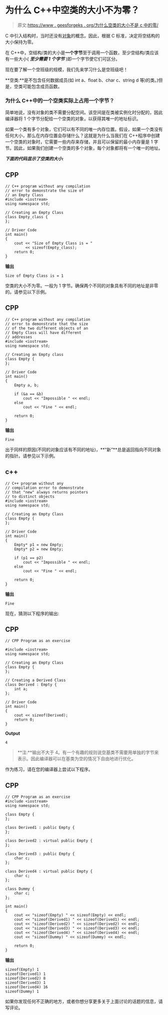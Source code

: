 # 为什么 C++中空类的大小不为零？

> 原文:[https://www . geesforgeks . org/为什么空类的大小不是 c 中的零/](https://www.geeksforgeeks.org/why-is-the-size-of-an-empty-class-not-zero-in-c/)

C 中引入结构时，当时还没有[对象](https://www.geeksforgeeks.org/c-classes-and-objects/)的概念。因此，根据 C 标准，决定将空结构的大小保持为零。

在 C++中，空结构/类的大小是**一个字节**至于调用一个函数，至少空结构/类应该有一些大小( ***至少需要 1 个字节*** )即一个字节使它们可区分。

现在要了解一个空班级的规模，我们先来学习什么是空班级吧！

**空类:**是不包含任何数据成员(如 int a、float b、char c、string d 等)的类。)但是，空类可能包含成员函数。

### **为什么 C++中的一个空类实际上占用一个字节？**

简单地说，没有对象的类不需要分配空间。该空间是在类被实例化时分配的，因此编译器将 1 个字节分配给一个空类的对象，以获得其唯一的地址标识。

如果一个类有多个对象，它们可以有不同的唯一内存位置。假设，如果一个类没有任何大小，那么在内存位置会存储什么？这就是为什么当我们在 C++程序中创建一个空类的对象时，它需要一些内存来存储，并且可以保留的最小内存量是 1 字节。因此，如果我们创建一个空类的多个对象，每个对象都将有一个唯一的地址。

***下面的代码显示了空类的大小:***

## CPP

```
// C++ program without any compilation
// error to demonstrate the size of
// an Empty Class
#include <iostream>
using namespace std;

// Creating an Empty Class
class Empty_class {
};

// Driver Code
int main()
{
    cout << "Size of Empty Class is = "
         << sizeof(Empty_class);
    return 0;
}
```

**输出**

```
Size of Empty Class is = 1
```

空类的大小不为零。一般为 1 字节。确保两个不同的对象具有不同的地址是非零的。请参见以下示例。

## CPP

```
// C++ program without any compilation
// error to demonstrate that the size
// of the two different objects of an
// Empty Class will have different
// addresses
#include <iostream>
using namespace std;

// Creating an Empty class
class Empty {
};

// Driver Code
int main()
{
    Empty a, b;

    if (&a == &b)
        cout << "Impossible " << endl;
    else
        cout << "Fine " << endl;

    return 0;
}
```

**输出**

```
Fine 
```

出于同样的原因(不同的对象应该有不同的地址)，**“新”**总是返回指向不同对象的指针。请参见以下示例。

## c++

```
// C++ program without any
// compilation error to demonstrate
// that "new" always returns pointers
// to distinct objects
#include <iostream>
using namespace std;

// Creating an Empty Class
class Empty {
};

// Driver Code
int main()
{
    Empty* p1 = new Empty;
    Empty* p2 = new Empty;

    if (p1 == p2)
        cout << "Impossible " << endl;
    else
        cout << "Fine " << endl;

    return 0;
}
```

**输出**

```
Fine 
```

现在，猜测以下程序的输出:

## CPP

```
// CPP Program as an exercise

#include <iostream>
using namespace std;

// Creating an Empty Class
class Empty {
};

// Creating a Derived Class
class Derived : Empty {
    int a;
};

// Driver Code
int main()
{
    cout << sizeof(Derived);
    return 0;
}
```

**Output**

```
4
```

> **注:**输出不大于 4。有一个有趣的规则说空基类不需要用单独的字节来表示。因此编译器可以在基类为空的情况下自由地进行优化。

作为练习，请在您的编译器上尝试以下程序。

## CPP

```
// CPP Program as an exercise
#include <iostream>
using namespace std;

class Empty {
};

class Derived1 : public Empty {
};

class Derived2 : virtual public Empty {
};

class Derived3 : public Empty {
    char c;
};

class Derived4 : virtual public Empty {
    char c;
};

class Dummy {
    char c;
};

int main()
{
    cout << "sizeof(Empty) " << sizeof(Empty) << endl;
    cout << "sizeof(Derived1) " << sizeof(Derived1) << endl;
    cout << "sizeof(Derived2) " << sizeof(Derived2) << endl;
    cout << "sizeof(Derived3) " << sizeof(Derived3) << endl;
    cout << "sizeof(Derived4) " << sizeof(Derived4) << endl;
    cout << "sizeof(Dummy) " << sizeof(Dummy) << endl;

    return 0;
}
```

**输出**

```
sizeof(Empty) 1
sizeof(Derived1) 1
sizeof(Derived2) 8
sizeof(Derived3) 1
sizeof(Derived4) 16
sizeof(Dummy) 1
```

如果你发现任何不正确的地方，或者你想分享更多关于上面讨论的话题的信息，请写评论。